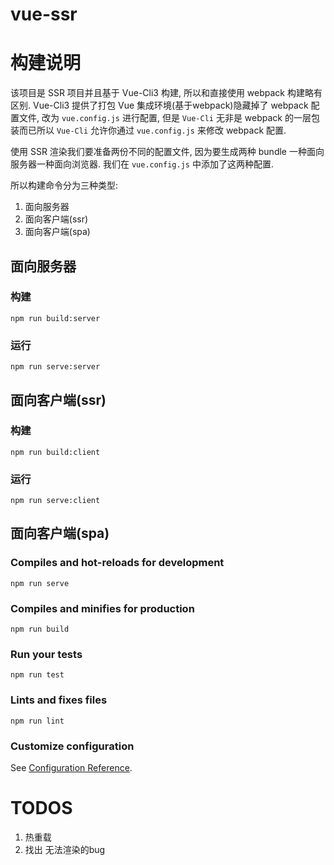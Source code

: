 # vue-ssr

# 构建说明

该项目是 SSR 项目并且基于 Vue-Cli3 构建, 所以和直接使用 webpack 构建略有区别. Vue-Cli3 提供了打包 Vue 集成环境(基于webpack)隐藏掉了
webpack 配置文件, 改为 `vue.config.js` 进行配置, 但是 `Vue-Cli` 无非是 webpack 的一层包装而已所以 `Vue-Cli` 允许你通过 `vue.config.js` 来修改 webpack 配置.

使用 SSR 渲染我们要准备两份不同的配置文件, 因为要生成两种 bundle 一种面向服务器一种面向浏览器. 我们在 `vue.config.js` 中添加了这两种配置.

所以构建命令分为三种类型:
1. 面向服务器
2. 面向客户端(ssr)
3. 面向客户端(spa)

## 面向服务器

### 构建
```
npm run build:server
```

### 运行
```
npm run serve:server
```

## 面向客户端(ssr)

### 构建
```
npm run build:client
```

### 运行
```
npm run serve:client
```

## 面向客户端(spa)

### Compiles and hot-reloads for development
```
npm run serve
```

### Compiles and minifies for production
```
npm run build
```

### Run your tests
```
npm run test
```

### Lints and fixes files
```
npm run lint
```

### Customize configuration
See [Configuration Reference](https://cli.vuejs.org/config/).

# TODOS

1. 热重载
2. 找出 无法渲染的bug